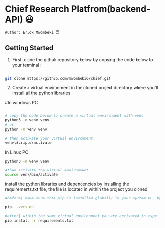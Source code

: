 # Chief Research Platfrom(backend-API) 😃

```bash
Author: Erick Mwombeki 😇
```

## Getting Started

1. First, clone the github repository below by copying the code below to your terminal :

```bash

git clone https://github.com/mwombeki6/chief.git


```

2. Create a virtual environment in the cloned project directory where you'll install all the python libraries

#In windows PC
```bash

# copy the code below to create a virtual environment with venv
python3 -m venv venv
# or
python -m venv venv

# then activate your virtual environment
venv\Scripts\activate
```

In Linux PC
```bash
python3 -m venv venv

#then activate the virtual environment
source venv/bin/activate

```

install the python libraries and dependencies by installing the requirements.txt file, the file is located in within the project you cloned
```bash
#before| make sure that pip is installed globally in your system PC, by typing code below in your terminal

pip --version

#after| within the same virtual environment you are activated in type
pip install -r requirements.txt 
